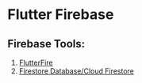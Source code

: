 # Flutter Firebase


## Firebase Tools:
1.   [FlutterFire](https://firebase.flutter.dev/docs/overview)
1.   [Firestore Database/Cloud Firestore](https://firebase.flutter.dev/docs/firestore/usage)
